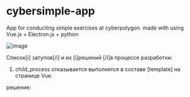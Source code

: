 # cybersimple-app

App for conducting simple exercises at cyberpolygon. made with using Vue.js + Electron.js + python

![image](https://user-images.githubusercontent.com/79595418/176246703-6b8d4285-0f3d-4bbf-80e5-bf179d76cce9.png)


Список[i] затупов[/i] и их [i]решений [/i]в процессе разработки:

1. child_process отказывается выполнятся в составе [template] на странице Vue.

решение:
